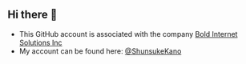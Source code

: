 ## Hi there 👋

- This GitHub account is associated with the company [Bold Internet Solutions Inc](https://www.boldinternet.com/)
- My account can be found here: [@ShunsukeKano](https://github.com/ShunsukeKano/)
